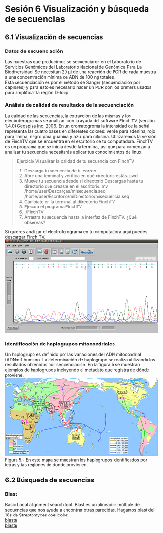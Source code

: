 # Sesión 6 Visualización y búsqueda de secuencias  

## 6.1 Visualización de secuencias  
### Datos de secuenciación  
Las muestras que producimos se secuenciaron en el Laboratorio de Servicios Genómicos del Laboratorio Nacional de Genómica Para La Biodiversidad. Se necesitan 20 µl de una reacción de PCR de cada muestra a una concentración mínima de ADN de 100 ng  totales.   
Esta secuenciación es por el método de Sanger (secuenciación por capilares) y para esto es necesario hacer un PCR con los primers usados para amplificar la región D-loop.  

### Análisis de calidad de resultados de la secuenciación   

La calidad de las secuencias, la extracción de las mismas y los electroferogramas se analizan con la ayuda del software Finch TV (versión 1.4.0) [Geospiza Inc. 2006](http://informatics.perkinelmer.com/Support/SupportNews/details/?SupportNews=124). En un cromatogroma la intensidad de la señal representa las cuatro bases en diferentes colores: verde para adenina, rojo para timina, negro para guanina y azul para citosina. Utilizaremos la versión de FinchTV que se encuentra en el escritorio de tu computadora. FinchTV es un programa que se inicia desde la terminal, asi que para comenzar a analizar tu secuencia necesitarás aplicar tus conocimientos de linux.  
  
    
>Ejercicio Visualizar la calidad de tu secuencia con FinchTV  
> 1. Descarga tu secuencia de tu correo.  
> 2. Abre una terminal y verifica en qué directorio estás.
> pwd  
> 3. Mueve tu secuencia desde el directorio Descargas hasta tu directorio que creaste en el escritorio. 
>   mv /home/user/Descargas/misecuencia.seq /home/user/Escritorio/miDirectorio/misecuencia.seq  
> 4. Cámbiate en la terminal al diirectorio FinchTV    
> 5. Ejecuta el programa FinchTV  
> 6. ./FinchTV  
> 7. Arrastra tu secuencia hasta la interfaz de FinchTV. ¿Qué observas?  

Si quieres analizar el electroferograma en tu computadora aquí puedes [descargar Finch TV](https://slackware.pkgs.org/14.1/slackonly-x86_64/finchtv-1.3.1-i386-1_slack.txz.html).  
![FinchTV](Finchtv.png)   

### Identificación de haplogrupos mitocondriales   
Un haplogrupo es definido por las variaciones del ADN mitocondrial (ADNmt) humano. La determinación de haplogrupo se realiza utilizando los resultados obtenidos por secuenciación. En la figura 5 se muestran ejemplos de haplogrupos incluyendo el metadato que registra de dónde proviene.  
![Figura5](Figura5.png)   
Figura 5.- En este mapa se muestran los haplogrupos identificados por letras y las regiones de donde provienen.  

## 6.2 Búsqueda de secuencias  
### Blast  
Basic Local alignment search tool. Blast es un alineador múltiple de secuencias que nos ayuda a encontrar otras parecidas. Hagamos blast del 16s de Streptomyces coelicolor.  
[blastn](https://blast.ncbi.nlm.nih.gov/Blast.cgi?PAGE_TYPE=BlastSearch)  
[blastp](https://blast.ncbi.nlm.nih.gov/Blast.cgi?PAGE=Proteins)  

